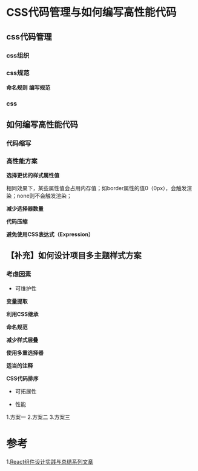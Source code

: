 # CSS代码管理与如何编写高性能代码

## css代码管理
### css组织
### css规范
**命名规则**
**编写规范**
### css



## 如何编写高性能代码

### 代码缩写

### 高性能方案

**选择更优的样式属性值**

相同效果下，某些属性值会占用内存值；如border属性的值0（0px），会触发渲染；none则不会触发渲染；

**减少选择器数量**

**代码压缩**

**避免使用CSS表达式（Expression）**



## 【补充】如何设计项目多主题样式方案

### 考虑因素

- 可维护性

**变量提取**

**利用CSS继承**

**命名规范**

**减少样式层叠**

**使用多重选择器**

**适当的注释**

**CSS代码排序**

- 可拓展性

- 性能

1.方案一
2.方案二
3.方案三




# 参考

1.[React组件设计实践与总结系列文章](https://juejin.im/post/5cdad9c7f265da039b08915d)
